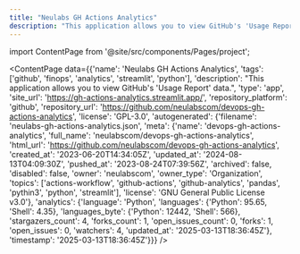 ```yaml
---
title: "Neulabs GH Actions Analytics"
description: "This application allows you to view GitHub's 'Usage Report' data."
---
```

import ContentPage from '@site/src/components/Pages/project';

<ContentPage
    data={{'name': 'Neulabs GH Actions Analytics', 'tags': ['github', 'finops', 'analytics', 'streamlit', 'python'], 'description': "This application allows you to view GitHub's 'Usage Report' data.", 'type': 'app', 'site_url': 'https://gh-actions-analytics.streamlit.app/', 'repository_platform': 'github', 'repository_url': 'https://github.com/neulabscom/devops-gh-actions-analytics', 'license': 'GPL-3.0', 'autogenerated': {'filename': 'neulabs-gh-actions-analytics.json', 'meta': {'name': 'devops-gh-actions-analytics', 'full_name': 'neulabscom/devops-gh-actions-analytics', 'html_url': 'https://github.com/neulabscom/devops-gh-actions-analytics', 'created_at': '2023-06-20T14:34:05Z', 'updated_at': '2024-08-13T04:09:30Z', 'pushed_at': '2023-08-24T07:39:56Z', 'archived': false, 'disabled': false, 'owner': 'neulabscom', 'owner_type': 'Organization', 'topics': ['actions-workflow', 'github-actions', 'github-analytics', 'pandas', 'pythin3', 'python', 'streamlit'], 'license': 'GNU General Public License v3.0'}, 'analytics': {'language': 'Python', 'languages': {'Python': 95.65, 'Shell': 4.35}, 'languages_byte': {'Python': 12442, 'Shell': 566}, 'stargazers_count': 4, 'forks_count': 1, 'open_issues_count': 0, 'forks': 1, 'open_issues': 0, 'watchers': 4, 'updated_at': '2025-03-13T18:36:45Z'}, 'timestamp': '2025-03-13T18:36:45Z'}}}
/>
